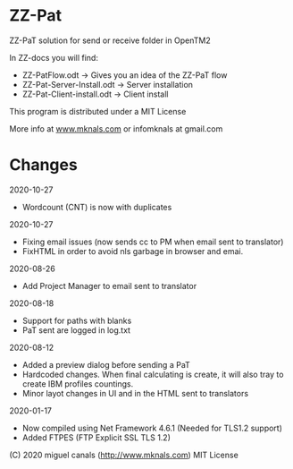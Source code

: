 # ZZ-Pat
ZZ-PaT solution for send or receive folder in OpenTM2

In ZZ-docs you will find:

- ZZ-PatFlow.odt -> Gives you an idea of the ZZ-PaT flow
- ZZ-Pat-Server-Install.odt -> Server installation
- ZZ-Pat-Client-install.odt -> Client install


This program is distributed under a MIT License

More info at www.mknals.com or infomknals at gmail.com

# Changes

2020-10-27

- Wordcount (CNT) is now with duplicates

2020-10-27

- Fixing email issues (now sends cc to PM when email sent to translator)
- FixHTML in order to avoid nls garbage in browser and emai.


2020-08-26

- Add Project Manager to email sent to translator


2020-08-18

- Support for paths with blanks
- PaT sent are logged in log.txt 


2020-08-12

- Added a preview dialog before sending a PaT
- Hardcoded changes. When final calculating is create, it will also tray to create IBM profiles countings.
- Minor layot changes in UI and in the HTML sent to translators


2020-01-17

- Now compiled using Net Framework 4.6.1 (Needed for TLS1.2 support)
- Added FTPES (FTP Explicit SSL TLS 1.2)

(C) 2020 miguel canals (http://www.mknals.com) MIT License





